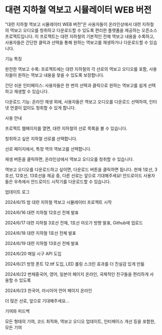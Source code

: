 <h1>대련 지하철 역보고 시뮬레이터 WEB 버전</h1>

"대련 지하철 역보고 시뮬레이터 WEB 버전"은 사용자들이 온라인상에서 대련 지하철의 역보고 오디오를 청취하고 다운로드할 수 있도록 편리한 플랫폼을 제공하는 오픈소스 프로젝트입니다. 이 프로젝트는 대련 지하철의 기본적인 전체 역보고 내용을 수록하고, 사용자들은 간단한 클릭과 선택을 통해 원하는 역보고를 재생하거나 다운로드할 수 있습니다.

기능 특징


완전한 역보고 수록: 프로젝트에는 대련 지하철의 각 선로의 역보고 오디오를 포함, 사용자들이 원하는 역보고 내용을 찾을 수 있도록 보장합니다.

간단 쉬운 인터페이스: 사용자들은 한 번의 선택과 클릭으로 원하는 역보고를 쉽게 선택하고 재생할 수 있습니다.

다운로드 기능: 온라인 재생 외에, 사용자들은 역보고 오디오를 다운로드 선택하여, 인터넷 연결이 없이도 청취할 수 있게 합니다.

사용 안내


프로젝트 웹페이지를 열면, 대련 지하철의 선로 목록을 볼 수 있습니다.

청취하고 싶은 지하철 선로를 선택합니다.

선로 페이지에서, 특정 역의 역보고를 선택합니다.

재생 버튼을 클릭하면, 온라인상에서 역보고 오디오를 청취할 수 있습니다.

역보고 오디오를 다운로드하고 싶이면, 다운로드 버튼을 클릭하면 됩니다. 현재 1호선, 3호선, 12호선, 13호선을 제공 중, 다른 선로는 앞으로 기대해주세요! 안드로이드 사용자들은 우측에서 안드로이드 시작기를 다운로드할 수 있습니다.

업데이트 로그


2024/6/15 밤 대련 지하철 역보고 시뮬레이터 프로젝트 시작

2024/6/16 대련 지하철 12호선 전체 발표

2024/6/17 대련 지하철 3호선 전체, 1호선 야오가 방향 발표, Github에 업로드

2024/6/18 대련 지하철 1호선 전체 발표

2024/6/19 대련 지하철 13호선 전체 발표

2024/6/20 매일 시구 API 도입

2024/6/21 방정 폰트 12.ttf 도입, LED 롤링 스크린 효과를 더 진실감 있게 만듦

2024/6/22 번체중국어, 영어, 일본어 페이지 온라인, 국제적인 친구들을 편리하게 사용할 수 있도록

2024/6/23 한국어, 러시아어 언어 페이지 온라인

더 많은 선로, 앞으로 기대해주세요...

기여와 피드백

모든 형태의 기여, 코드 최적화, 역보고 오디오 업데이트, 인터페이스 개선 등을 포함한, 모든 기여